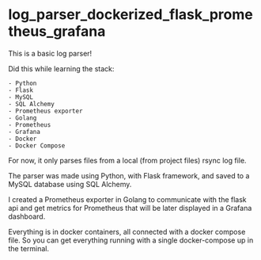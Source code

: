 # log_parser_dockerized_flask_prometheus_grafana

This is a basic log parser!

Did this while learning the stack:

    - Python
    - Flask
    - MySQL
    - SQL Alchemy
    - Prometheus exporter
    - Golang
    - Prometheus
    - Grafana
    - Docker
    - Docker Compose


For now, it only parses files from a local (from project files) rsync log file.

The parser was made using Python, with Flask framework, and saved to a MySQL database using SQL Alchemy.

I created a Prometheus exporter in Golang to communicate with the flask api and get metrics for Prometheus that will be later displayed in a Grafana dashboard.

Everything is in docker containers, all connected with a docker compose file. So you can get everything running with a single docker-compose up in the terminal. 

